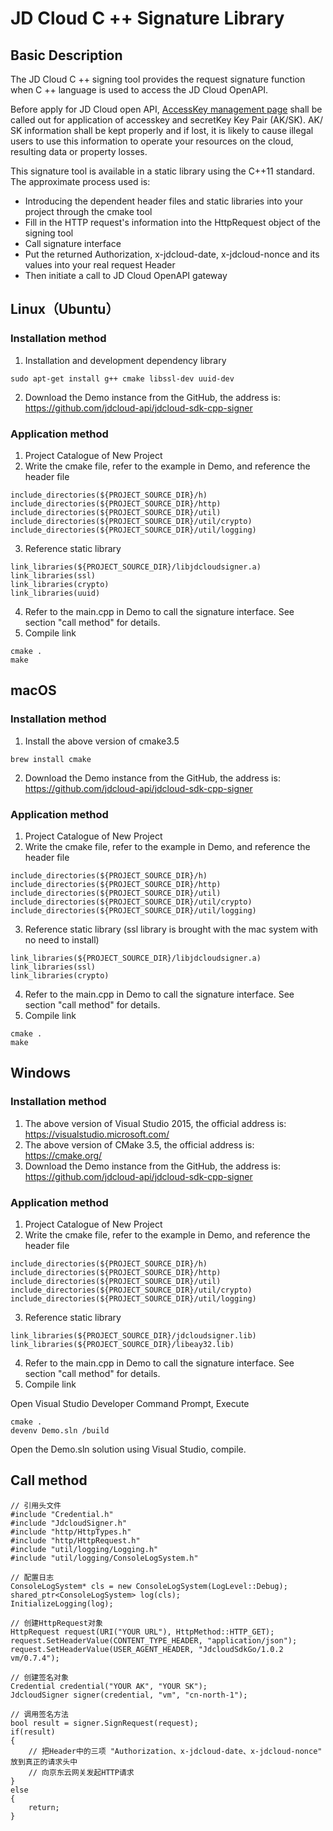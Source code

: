 
# JD Cloud C ++ Signature Library
## Basic Description
The JD Cloud C ++ signing tool provides the request signature function when C ++ language is used to access the JD Cloud OpenAPI.

Before apply for JD Cloud open API, [AccessKey management page](https://uc.jdcloud.com/accesskey/index) shall be called out for application of accesskey and secretKey Key Pair (AK/SK). AK/ SK information shall be kept properly and if lost, it is likely to cause illegal users to use this information to operate your resources on the cloud, resulting data or property losses.

This signature tool is available in a static library using the C++11 standard. The approximate process used is:
- Introducing the dependent header files and static libraries into your project through the cmake tool
- Fill in the HTTP request's information into the HttpRequest object of the signing tool
- Call signature interface
- Put the returned Authorization, x-jdcloud-date, x-jdcloud-nonce and its values into your real request Header
- Then initiate a call to JD Cloud OpenAPI gateway

## Linux（Ubuntu）
### Installation method
1) Installation and development dependency library
```
sudo apt-get install g++ cmake libssl-dev uuid-dev
```
2) Download the Demo instance from the GitHub, the address is: https://github.com/jdcloud-api/jdcloud-sdk-cpp-signer

### Application method
1) Project Catalogue of New Project
2) Write the cmake file, refer to the example in Demo, and reference the header file
```
include_directories(${PROJECT_SOURCE_DIR}/h)
include_directories(${PROJECT_SOURCE_DIR}/http)
include_directories(${PROJECT_SOURCE_DIR}/util)
include_directories(${PROJECT_SOURCE_DIR}/util/crypto)
include_directories(${PROJECT_SOURCE_DIR}/util/logging)
```
3) Reference static library
```
link_libraries(${PROJECT_SOURCE_DIR}/libjdcloudsigner.a)
link_libraries(ssl)
link_libraries(crypto)
link_libraries(uuid)
```
4) Refer to the main.cpp in Demo to call the signature interface. See section "call method" for details.
5) Compile link
```
cmake .
make
```

## macOS
### Installation method
1) Install the above version of cmake3.5
```
brew install cmake
```
2) Download the Demo instance from the GitHub, the address is: https://github.com/jdcloud-api/jdcloud-sdk-cpp-signer

### Application method
1) Project Catalogue of New Project
2) Write the cmake file, refer to the example in Demo, and reference the header file
```
include_directories(${PROJECT_SOURCE_DIR}/h)
include_directories(${PROJECT_SOURCE_DIR}/http)
include_directories(${PROJECT_SOURCE_DIR}/util)
include_directories(${PROJECT_SOURCE_DIR}/util/crypto)
include_directories(${PROJECT_SOURCE_DIR}/util/logging)
```
3) Reference static library (ssl library is brought with the mac system with no need to install)
```
link_libraries(${PROJECT_SOURCE_DIR}/libjdcloudsigner.a)
link_libraries(ssl)
link_libraries(crypto)
```
4) Refer to the main.cpp in Demo to call the signature interface. See section "call method" for details.
5) Compile link
```
cmake .
make
```
## Windows
### Installation method
1) The above version of Visual Studio 2015, the official address is: https://visualstudio.microsoft.com/
2) The above version of CMake 3.5, the official address is: https://cmake.org/
3) Download the Demo instance from the GitHub, the address is: https://github.com/jdcloud-api/jdcloud-sdk-cpp-signer

### Application method
1) Project Catalogue of New Project
2) Write the cmake file, refer to the example in Demo, and reference the header file
```
include_directories(${PROJECT_SOURCE_DIR}/h)
include_directories(${PROJECT_SOURCE_DIR}/http)
include_directories(${PROJECT_SOURCE_DIR}/util)
include_directories(${PROJECT_SOURCE_DIR}/util/crypto)
include_directories(${PROJECT_SOURCE_DIR}/util/logging)
```
3) Reference static library
```
link_libraries(${PROJECT_SOURCE_DIR}/jdcloudsigner.lib)
link_libraries(${PROJECT_SOURCE_DIR}/libeay32.lib)
```
4) Refer to the main.cpp in Demo to call the signature interface. See section "call method" for details.
5) Compile link

Open Visual Studio Developer Command Prompt, Execute
```
cmake .
devenv Demo.sln /build
```

Open the Demo.sln solution using Visual Studio, compile.

## Call method
```
// 引用头文件
#include "Credential.h"
#include "JdcloudSigner.h"
#include "http/HttpTypes.h"
#include "http/HttpRequest.h"
#include "util/logging/Logging.h"
#include "util/logging/ConsoleLogSystem.h"

// 配置日志
ConsoleLogSystem* cls = new ConsoleLogSystem(LogLevel::Debug);
shared_ptr<ConsoleLogSystem> log(cls);
InitializeLogging(log);

// 创建HttpRequest对象
HttpRequest request(URI("YOUR URL"), HttpMethod::HTTP_GET);
request.SetHeaderValue(CONTENT_TYPE_HEADER, "application/json");
request.SetHeaderValue(USER_AGENT_HEADER, "JdcloudSdkGo/1.0.2 vm/0.7.4");

// 创建签名对象
Credential credential("YOUR AK", "YOUR SK");
JdcloudSigner signer(credential, "vm", "cn-north-1");

// 调用签名方法
bool result = signer.SignRequest(request);
if(result)
{
    // 把Header中的三项 "Authorization、x-jdcloud-date、x-jdcloud-nonce" 放到真正的请求头中
    // 向京东云网关发起HTTP请求
}
else
{
    return;
}
```
